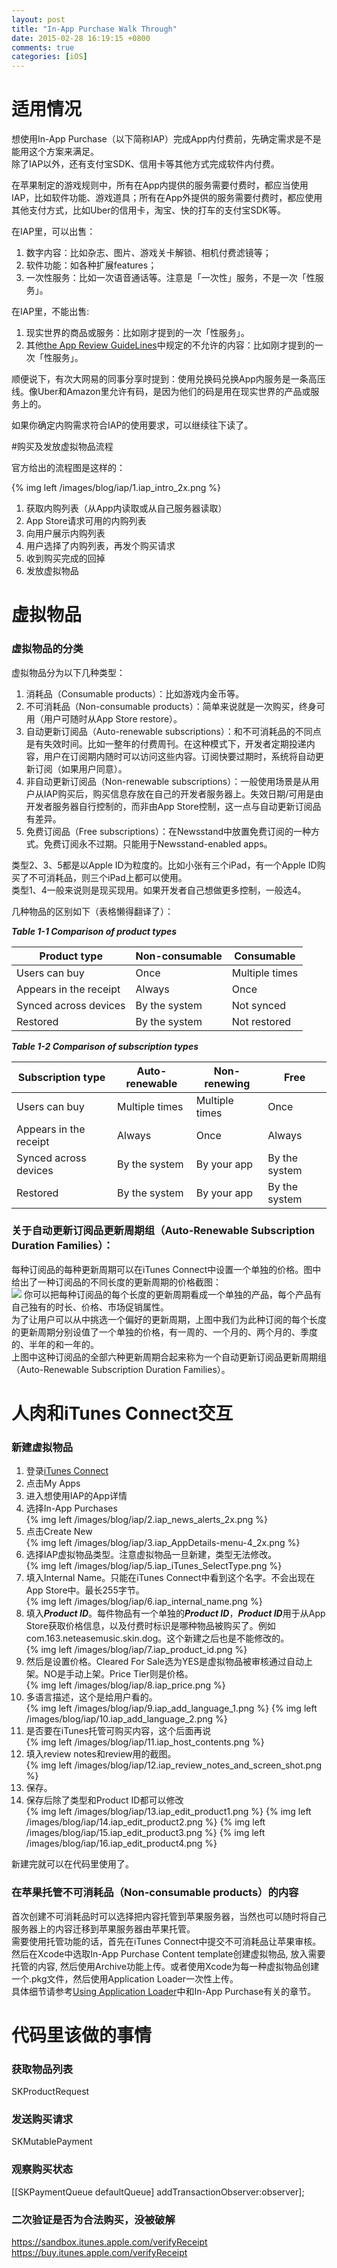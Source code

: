 ```yaml
---
layout: post
title: "In-App Purchase Walk Through"
date: 2015-02-28 16:19:15 +0800
comments: true
categories: [iOS]
---
```


# 适用情况

想使用In-App Purchase（以下简称IAP）完成App内付费前，先确定需求是不是能用这个方案来满足。  
除了IAP以外，还有支付宝SDK、信用卡等其他方式完成软件内付费。  

在苹果制定的游戏规则中，所有在App内提供的服务需要付费时，都应当使用IAP，比如软件功能、游戏道具；所有在App外提供的服务需要付费时，都应使用其他支付方式，比如Uber的信用卡，淘宝、快的打车的支付宝SDK等。  

在IAP里，可以出售：  

1. 数字内容：比如杂志、图片、游戏关卡解锁、相机付费滤镜等；  
2. 软件功能：如各种扩展features；
3. 一次性服务：比如一次语音通话等。注意是「一次性」服务，不是一次「性服务」。

在IAP里，不能出售:  

1. 现实世界的商品或服务：比如刚才提到的一次「性服务」。  
2. 其他[the App Review GuideLines](https://developer.apple.com/appstore/guidelines.html)中规定的不允许的内容：比如刚才提到的一次「性服务」。

顺便说下，有次大网易的同事分享时提到：使用兑换码兑换App内服务是一条高压线。像Uber和Amazon里允许有码，是因为他们的码是用在现实世界的产品或服务上的。  

如果你确定内购需求符合IAP的使用要求，可以继续往下读了。  

<!--more-->

#购买及发放虚拟物品流程

官方给出的流程图是这样的：

{% img left /images/blog/iap/1.iap_intro_2x.png %}

1. 获取内购列表（从App内读取或从自己服务器读取）
2. App Store请求可用的内购列表
3. 向用户展示内购列表
4. 用户选择了内购列表，再发个购买请求
5. 收到购买完成的回掉
6. 发放虚拟物品

# 虚拟物品

### 虚拟物品的分类
虚拟物品分为以下几种类型：  

1. 消耗品（Consumable products）：比如游戏内金币等。
2. 不可消耗品（Non-consumable products）：简单来说就是一次购买，终身可用（用户可随时从App Store restore）。
3. 自动更新订阅品（Auto-renewable subscriptions）：和不可消耗品的不同点是有失效时间。比如一整年的付费周刊。在这种模式下，开发者定期投递内容，用户在订阅期内随时可以访问这些内容。订阅快要过期时，系统将自动更新订阅（如果用户同意）。
4. 非自动更新订阅品（Non-renewable subscriptions）：一般使用场景是从用户从IAP购买后，购买信息存放在自己的开发者服务器上。失效日期/可用是由开发者服务器自行控制的，而非由App Store控制，这一点与自动更新订阅品有差异。
5. 免费订阅品（Free subscriptions）：在Newsstand中放置免费订阅的一种方式。免费订阅永不过期。只能用于Newsstand-enabled apps。

类型2、3、5都是以Apple ID为粒度的。比如小张有三个iPad，有一个Apple ID购买了不可消耗品，则三个iPad上都可以使用。  
类型1、4一般来说则是现买现用。如果开发者自己想做更多控制，一般选4。

几种物品的区别如下（表格懒得翻译了）：

***Table 1-1  Comparison of product types***

Product type| Non-consumable | Consumable
-----------|-----------|-----------
Users can buy | Once | Multiple times
Appears in the receipt|Always|Once
Synced across devices|By the system|Not synced
Restored|By the system|Not restored

***Table 1-2  Comparison of subscription types***

Subscription type|Auto-renewable|Non-renewing|Free
--------|--------|--------|--------
Users can buy|Multiple times|Multiple times|Once
Appears in the receipt|Always|Once|Always
Synced across devices|By the system|By your app|By the system
Restored|By the system|By your app|By the system

### 关于自动更新订阅品更新周期组（Auto-Renewable Subscription Duration Families）：  
每种订阅品的每种更新周期可以在iTunes Connect中设置一个单独的价格。图中给出了一种订阅品的不同长度的更新周期的价格截图：  
![](https://developer.apple.com/library/ios/documentation/LanguagesUtilities/Conceptual/iTunesConnectInAppPurchase_Guide/Art/iap_news_alerts_2x.png)
你可以把每种订阅品的每个长度的更新周期看成一个单独的产品，每个产品有自己独有的时长、价格、市场促销属性。  
为了让用户可以从中挑选一个偏好的更新周期，上图中我们为此种订阅的每个长度的更新周期分别设值了一个单独的价格，有一周的、一个月的、两个月的、季度的、半年的和一年的。  
上图中这种订阅品的全部六种更新周期合起来称为一个自动更新订阅品更新周期组（Auto-Renewable Subscription Duration Families）。  

# 人肉和iTunes Connect交互

### 新建虚拟物品
1. 登录[iTunes Connect](https://itunesconnect.apple.com/)
2. 点击My Apps
3. 进入想使用IAP的App详情
4. 选择In-App Purchases  
{% img left /images/blog/iap/2.iap_news_alerts_2x.png %}
5. 点击Create New  
{% img left /images/blog/iap/3.iap_AppDetails-menu-4_2x.png %}
6. 选择IAP虚拟物品类型。注意虚拟物品一旦新建，类型无法修改。  
{% img left /images/blog/iap/5.iap_iTunes_SelectType.png %}
7. 填入Internal Name。只能在iTunes Connect中看到这个名字。不会出现在App Store中。最长255字节。  
{% img left /images/blog/iap/6.iap_internal_name.png %}
8. 填入***Product ID***。每件物品有一个单独的***Product ID***，***Product ID***用于从App Store获取价格信息，以及付费时标识是哪种物品被购买了。例如com.163.neteasemusic.skin.dog。这个新建之后也是不能修改的。  
{% img left /images/blog/iap/7.iap_product_id.png %}
9. 然后是设置价格。Cleared For Sale选为YES是虚拟物品被审核通过自动上架。NO是手动上架。Price Tier则是价格。  
{% img left /images/blog/iap/8.iap_price.png %}
10. 多语言描述，这个是给用户看的。  
{% img left /images/blog/iap/9.iap_add_language_1.png %}
{% img left /images/blog/iap/10.iap_add_language_2.png %}
11. 是否要在iTunes托管可购买内容，这个后面再说  
{% img left /images/blog/iap/11.iap_host_contents.png %}
12. 填入review notes和review用的截图。  
{% img left /images/blog/iap/12.iap_review_notes_and_screen_shot.png %}
13. 保存。
14. 保存后除了类型和Product ID都可以修改  
{% img left /images/blog/iap/13.iap_edit_product1.png %}
{% img left /images/blog/iap/14.iap_edit_product2.png %}
{% img left /images/blog/iap/15.iap_edit_product3.png %}
{% img left /images/blog/iap/16.iap_edit_product4.png %}

新建完就可以在代码里使用了。

### 在苹果托管不可消耗品（Non-consumable products）的内容
首次创建不可消耗品时可以选择把内容托管到苹果服务器，当然也可以随时将自己服务器上的内容迁移到苹果服务器由苹果托管。  
需要使用托管功能的话，首先在iTunes Connect中提交不可消耗品让苹果审核。然后在Xcode中选取In-App Purchase Content template创建虚拟物品, 放入需要托管的内容, 然后使用Archive功能上传。或者使用Xcode为每一种虚拟物品创建一个.pkg文件，然后使用Application Loader一次性上传。  
具体细节请参考[Using Application Loader](https://itunesconnect.apple.com/docs/UsingApplicationLoader.pdf)中和In-App Purchase有关的章节。

# 代码里该做的事情

### 获取物品列表

SKProductRequest

### 发送购买请求

SKMutablePayment

### 观察购买状态

[[SKPaymentQueue defaultQueue] addTransactionObserver:observer];

### 二次验证是否为合法购买，没被破解

https://sandbox.itunes.apple.com/verifyReceipt
https://buy.itunes.apple.com/verifyReceipt